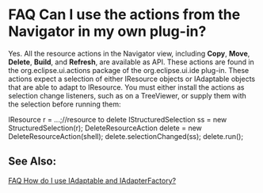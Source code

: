 

FAQ Can I use the actions from the Navigator in my own plug-in?
===============================================================

Yes. All the resource actions in the Navigator view, including **Copy**, **Move**, **Delete**, **Build**, and **Refresh**, are available as API. These actions are found in the org.eclipse.ui.actions package of the org.eclipse.ui.ide plug-in. These actions expect a selection of either IResource objects or IAdaptable objects that are able to adapt to IResource. You must either install the actions as selection change listeners, such as on a TreeViewer, or supply them with the selection before running them:

   IResource r = ...;//resource to delete
   IStructuredSelection ss = new StructuredSelection(r);
   DeleteResourceAction delete = new DeleteResourceAction(shell);
   delete.selectionChanged(ss);
   delete.run();

  

See Also:
---------

[FAQ How do I use IAdaptable and IAdapterFactory?](./FAQ_How_do_I_use_IAdaptable_and_IAdapterFactory.md "FAQ How do I use IAdaptable and IAdapterFactory?")

